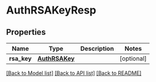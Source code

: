 # AuthRSAKeyResp

## Properties
Name | Type | Description | Notes
------------ | ------------- | ------------- | -------------
**rsa_key** | [**AuthRSAKey**](AuthRSAKey.md) |  | [optional] 

[[Back to Model list]](../README.md#documentation-for-models) [[Back to API list]](../README.md#documentation-for-api-endpoints) [[Back to README]](../README.md)


